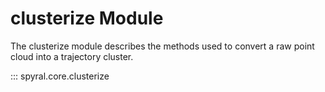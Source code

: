 # clusterize Module

The clusterize module describes the methods used to convert a raw point cloud into a trajectory cluster.

::: spyral.core.clusterize
